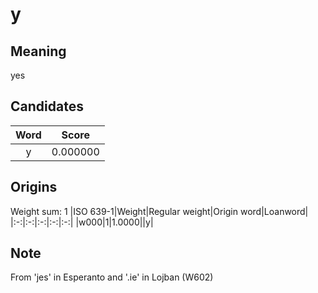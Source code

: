 # y

## Meaning

yes

## Candidates

|Word|Score|
|:-:|:-:|
|y|0.000000|

## Origins

Weight sum: 1
|ISO 639-1|Weight|Regular weight|Origin word|Loanword|
|:-:|:-:|:-:|:-:|:-:|
|w000|1|1.0000||y|

## Note

From 'jes' in Esperanto and '.ie' in Lojban (W602)
